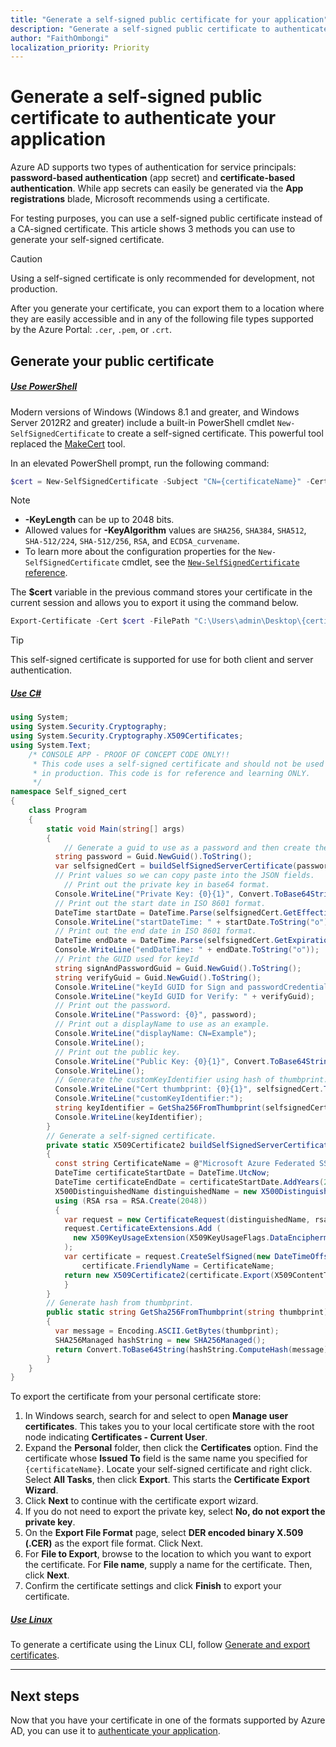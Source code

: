 ```yaml
---
title: "Generate a self-signed public certificate for your application"
description: "Generate a self-signed public certificate to authenticate your application."
author: "FaithOmbongi"
localization_priority: Priority
---
```


# Generate a self-signed public certificate to authenticate your application

Azure AD supports two types of authentication for service principals: **password-based authentication** (app secret) and **certificate-based authentication**. While app secrets can easily be generated via the **App registrations** blade, Microsoft recommends using a certificate.

For testing purposes, you can use a self-signed public certificate instead of a CA-signed certificate. This article shows 3 methods you can use to generate your self-signed certificate.

> [!CAUTION]
> Using a self-signed certificate is only recommended for development, not production.

After you generate your certificate, you can export them to a location where they are easily accessible and in any of the following file types supported by the Azure Portal: `.cer`, `.pem`, or `.crt`.

## Generate your public certificate

##### [Use PowerShell](#tab/powershell)

Modern versions of Windows (Windows 8.1 and greater, and Windows Server 2012R2 and greater) include a built-in PowerShell cmdlet `New-SelfSignedCertificate` to create a self-signed certificate. This powerful tool replaced the [MakeCert](https://docs.microsoft.com/windows/win32/seccrypto/makecert) tool.

In an elevated PowerShell prompt, run the following command:

```powershell
$cert = New-SelfSignedCertificate -Subject "CN={certificateName}" -CertStoreLocation "Cert:\CurrentUser\My" -KeyExportPolicy Exportable -KeySpec Signature -KeyLength 2048 -KeyAlgorithm RSA -HashAlgorithm SHA256 
```

> [!NOTE]
> + **-KeyLength** can be up to 2048 bits.
> + Allowed values for **-KeyAlgorithm** values are `SHA256`, `SHA384`, `SHA512`, `SHA-512/224`, `SHA-512/256`, `RSA`, and `ECDSA_curvename`.
> + To learn more about the configuration properties for the `New-SelfSignedCertificate` cmdlet, see the [`New-SelfSignedCertificate` reference](/powershell/module/pki/new-selfsignedcertificate?view=windowsserver2019-ps).


The **$cert** variable in the previous command stores your certificate in the current session and allows you to export it using the command below.

```powershell
Export-Certificate -Cert $cert -FilePath "C:\Users\admin\Desktop\{certificateName}.cer"   ## Specify a different location; replace {certificateName}
```

> [!TIP]
> This self-signed certificate is supported for use for both client and server authentication.

##### [Use C#](#tab/csharp)

```csharp
using System;
using System.Security.Cryptography;
using System.Security.Cryptography.X509Certificates;
using System.Text;
    /* CONSOLE APP - PROOF OF CONCEPT CODE ONLY!!
     * This code uses a self-signed certificate and should not be used 
     * in production. This code is for reference and learning ONLY.
     */
namespace Self_signed_cert
{
    class Program
    {
        static void Main(string[] args)
        {
            // Generate a guid to use as a password and then create the cert.
          string password = Guid.NewGuid().ToString();
          var selfsignedCert = buildSelfSignedServerCertificate(password);
          // Print values so we can copy paste into the JSON fields.
            // Print out the private key in base64 format.
          Console.WriteLine("Private Key: {0}{1}", Convert.ToBase64String(selfsignedCert.Export(X509ContentType.Pfx, password)), Environment.NewLine);
          // Print out the start date in ISO 8601 format.
          DateTime startDate = DateTime.Parse(selfsignedCert.GetEffectiveDateString()).ToUniversalTime();
          Console.WriteLine("startDateTime: " + startDate.ToString("o"));
          // Print out the end date in ISO 8601 format.
          DateTime endDate = DateTime.Parse(selfsignedCert.GetExpirationDateString()).ToUniversalTime();
          Console.WriteLine("endDateTime: " + endDate.ToString("o"));
          // Print the GUID used for keyId
          string signAndPasswordGuid = Guid.NewGuid().ToString();
          string verifyGuid = Guid.NewGuid().ToString();
          Console.WriteLine("keyId GUID for Sign and passwordCredentials: " + signAndPasswordGuid);
          Console.WriteLine("keyId GUID for Verify: " + verifyGuid);
          // Print out the password.
          Console.WriteLine("Password: {0}", password);
          // Print out a displayName to use as an example.
          Console.WriteLine("displayName: CN=Example");
          Console.WriteLine();
          // Print out the public key.
          Console.WriteLine("Public Key: {0}{1}", Convert.ToBase64String(selfsignedCert.Export(X509ContentType.Cert)), Environment.NewLine);
          Console.WriteLine();
          // Generate the customKeyIdentifier using hash of thumbprint.
          Console.WriteLine("Cert thumbprint: {0}{1}", selfsignedCert.Thumbprint, Environment.NewLine);
          Console.WriteLine("customKeyIdentifier:");
          string keyIdentifier = GetSha256FromThumbprint(selfsignedCert.Thumbprint);
          Console.WriteLine(keyIdentifier);
        }
        // Generate a self-signed certificate.
        private static X509Certificate2 buildSelfSignedServerCertificate(string password)
        {
          const string CertificateName = @"Microsoft Azure Federated SSO Certificate TEST";
          DateTime certificateStartDate = DateTime.UtcNow;
          DateTime certificateEndDate = certificateStartDate.AddYears(2).ToUniversalTime();
          X500DistinguishedName distinguishedName = new X500DistinguishedName($"CN={CertificateName}");
          using (RSA rsa = RSA.Create(2048))
          {
            var request = new CertificateRequest(distinguishedName, rsa, HashAlgorithmName.SHA256, RSASignaturePadding.Pkcs1);
            request.CertificateExtensions.Add (
              new X509KeyUsageExtension(X509KeyUsageFlags.DataEncipherment | X509KeyUsageFlags.KeyEncipherment | X509KeyUsageFlags.DigitalSignature, false)
            );
            var certificate = request.CreateSelfSigned(new DateTimeOffset(certificateStartDate), new DateTimeOffset(certificateEndDate));
                certificate.FriendlyName = CertificateName;
            return new X509Certificate2(certificate.Export(X509ContentType.Pfx, password), password, X509KeyStorageFlags.Exportable);
            }
        }
        // Generate hash from thumbprint.
        public static string GetSha256FromThumbprint(string thumbprint)
        {
          var message = Encoding.ASCII.GetBytes(thumbprint);
          SHA256Managed hashString = new SHA256Managed();
          return Convert.ToBase64String(hashString.ComputeHash(message));
        }
    }
}
```

To export the certificate from your personal certificate store:
1. In Windows search, search for and select to open **Manage user certificates**. This takes you to your local certificate store with the root node indicating **Certificates - Current User**. 
2. Expand the **Personal** folder, then click the **Certificates** option. Find the certificate whose **Issued To** field is the same name you specified for `{certificateName}`. Locate your self-signed certificate and right click. Select **All Tasks**, then click **Export**. This starts the **Certificate Export Wizard**.
4. Click **Next** to continue with the certificate export wizard.
5. If you do not need to export the private key, select **No, do not export the private key**.
6. On the **Export File Format** page, select **DER encoded binary X.509 (.CER)** as the export file format. Click Next.
7. For **File to Export**, browse to the location to which you want to export the certificate. For **File name**, supply a name for the certificate. Then, click **Next**.
8. Confirm the certificate settings and click **Finish** to export your certificate.


##### [Use Linux](#tab/csharp)

To generate a certificate using the Linux CLI, follow [Generate and export certificates](https://docs.microsoft.com/azure/vpn-gateway/vpn-gateway-certificates-point-to-site-linux).

---



## Next steps

Now that you have your certificate in one of the formats supported by Azure AD, you can use it to [authenticate your application]().
